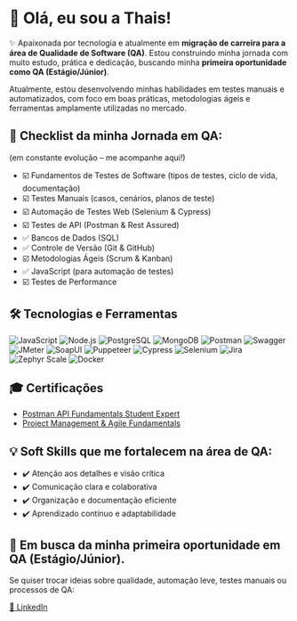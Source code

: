 # 💜 Olá, eu sou a Thais!

✨ Apaixonada por tecnologia e atualmente em **migração de carreira para a área de Qualidade de Software (QA)**.
Estou construindo minha jornada com muito estudo, prática e dedicação, buscando minha **primeira oportunidade como QA (Estágio/Júnior)**.

Atualmente, estou desenvolvendo minhas habilidades em testes manuais e automatizados, com foco em boas práticas, metodologias ágeis e ferramentas amplamente utilizadas no mercado.


## 📌 Checklist da minha Jornada em QA:

(em constante evolução – me acompanhe aqui!)

- ☑️ Fundamentos de Testes de Software (tipos de testes, ciclo de vida, documentação)
- ☑️ Testes Manuais (casos, cenários, planos de teste)
- ☑️ Automação de Testes Web (Selenium & Cypress)
- ☑️ Testes de API (Postman & Rest Assured)
- ✅ Bancos de Dados (SQL)
- ✅ Controle de Versão (Git & GitHub)
- ☑️ Metodologias Ágeis (Scrum & Kanban)
- ✅ JavaScript (para automação de testes)
- ☑️ Testes de Performance

## 🛠️ Tecnologias e Ferramentas 

![JavaScript](https://img.shields.io/badge/JavaScript-323330?style=flat&logo=javascript&logoColor=F7DF1E)
![Node.js](https://img.shields.io/badge/Node.js-339933?style=flat&logo=node.js&logoColor=white)
![PostgreSQL](https://img.shields.io/badge/PostgreSQL-4169E1?style=flat&logo=postgresql&logoColor=white)
![MongoDB](https://img.shields.io/badge/MongoDB-47A248?style=flat&logo=mongodb&logoColor=white)
![Postman](https://img.shields.io/badge/-Postman-FF6C37?style=flat&logo=postman&logoColor=white)
![Swagger](https://img.shields.io/badge/-Swagger-85EA2D?style=flat&logo=swagger&logoColor=black)
![JMeter](https://img.shields.io/badge/-JMeter-D22128?style=flat&logo=apachejmeter&logoColor=white)
![SoapUI](https://img.shields.io/badge/SoapUI-6CB33F?style=flat&logo=soapui&logoColor=white)
![Puppeteer](https://img.shields.io/badge/Puppeteer-40B5A4?style=flat&logo=puppeteer&logoColor=white)
![Cypress](https://img.shields.io/badge/Cypress-17202C?style=flat&logo=cypress&logoColor=white)
![Selenium](https://img.shields.io/badge/Selenium-43B02A?style=flat&logo=selenium&logoColor=white)
![Jira](https://img.shields.io/badge/-Jira-0052CC?style=flat&logo=jira&logoColor=white)
![Zephyr Scale](https://img.shields.io/badge/Zephyr%20Scale-172B4D?style=flat&logo=atlassian&logoColor=white)
![Docker](https://img.shields.io/badge/Docker-2496ED?style=flat&logo=docker&logoColor=white)

## 🎓 Certificações

- [Postman API Fundamentals Student Expert](https://badgr.com/public/assertions/pFwqn2pRQJSA7_foNk4vgw?identity__email=thais.dfmoreira%40gmail.com)
- [Project Management & Agile Fundamentals](https://tinyurl.com/2pj7xk5d)

## 💡 Soft Skills que me fortalecem na área de QA:

- ✔️ Atenção aos detalhes e visão crítica
- ✔️ Comunicação clara e colaborativa
- ✔️ Organização e documentação eficiente
- ✔️ Aprendizado contínuo e adaptabilidade

## 🤝 Em busca da minha primeira oportunidade em QA (Estágio/Júnior).

Se quiser trocar ideias sobre qualidade, automação leve, testes manuais ou processos de QA:  

[🎀 LinkedIn](https://www.linkedin.com/in/thais-moreira/)

